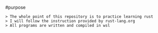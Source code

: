 #purpose

	> The whole point of this repository is to practice learning rust
	> I will follow the instruction provided by rust-lang.org
	> All programs are written and compiled in wsl 

